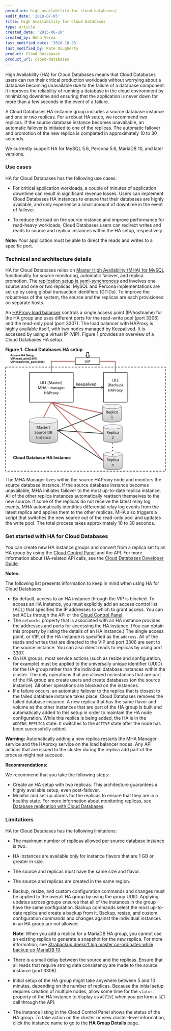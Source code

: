 ```yaml
---
permalink: high-availability-for-cloud-databases/
audit_date: '2018-07-05'
title: High Availability for Cloud Databases
type: article
created_date: '2015-06-10'
created_by: Neha Verma
last_modified_date: '2018-10-23'
last_modified_by: Kate Dougherty
product: Cloud Databases
product_url: cloud-databases
---
```


High Availability (HA) for Cloud Databases means that Cloud Databases users
can run their critical production workloads without worrying about a
database becoming unavailable due to the failure of a database component. It
improves the reliability of running a database in the cloud environment by
minimizing downtime and ensuring that the application is never down for more
than a few seconds in the event of a failure.

A Cloud Databases HA instance group includes a source database instance and
one or two replicas. For a robust HA setup, we recommend two replicas. If the
source database instance becomes unavailable, an automatic failover is
initiated to one of the replicas. The automatic failover and promotion of the
new replica is completed in approximately 10 to 30 seconds.

We currently support HA for MySQL 5.6, Percona 5.6, MariaDB 10, and later
versions.

### Use cases

HA for Cloud Databases has the following use cases:

-   For critical application workloads, a couple of minutes of
    application downtime can result in significant revenue losses. Users can
    implement Cloud Databases HA instances to ensure that their databases are
    highly available, and only experience a small amount of downtime
    in the event of failover.

-   To reduce the load on the source instance and improve performance for
    read-heavy workloads, Cloud Databases users can redirect writes and reads
    to source and replica instances within the HA setup, respectively.

**Note:** Your application must be able to direct the reads and
writes to a specific port.

### Technical and architecture details

HA for Cloud Databases relies on [Master High Availability (MHA) for
MySQL](https://code.google.com/p/mysql-master-ha/) functionality for
source monitoring, automatic failover, and replica promotion. The
[replication setup is
semi-synchronous](https://dev.mysql.com/doc/refman/5.6/en/replication-semisync.html)
and involves one source and one or two replicas. MySQL and Percona
implementations are set up by using global transaction identifiers
(GTIDs). To improve the robustness of the system, the source and the replicas
are each provisioned on separate hosts.

An [HAProxy load balancer](https://www.haproxy.org/) controls a
single access point (IP/hostname) for the HA group and uses different
ports for the read-write pool (port 3306) and the read-only pool (port 3307).
The load balancer with HAProxy is highly available itself, with two
nodes managed by [Keepalived](https://keepalived.org/). It is accessed
by using a virtual IP (VIP). Figure 1 provides an overview of a Cloud Databases
HA setup.

**Figure 1. Cloud Databases HA setup**
<img src="HighAvailabilityforCloudDatabases1b.png" width="600" />

The MHA Manager lives within the source HAProxy node and monitors the
source database instance. If the source database instance becomes
unavailable, MHA initiates failover to the most up-to-date replica instance.
All of the other replica instances automatically reattach themselves to the new
source. If some of the replicas do not receive the latest relay log
events, MHA automatically identifies differential relay log events from
the latest replica and applies them to the other replicas. MHA also
triggers a script that switches the new source out of the read-only pool
and updates the write pool. The total process takes approximately 10 to 30
seconds.

### Get started with HA for Cloud Databases

You can create new HA instance groups and convert from a replica set to an HA
group by using the [Cloud Control
Panel](/support/how-to/manage-cloud-databases-ha-groups-in-the-cloud-control-panel)
and the API. For more information about HA-related API calls, see the [Cloud
Databases Developer
Guide](https://developer.rackspace.com/docs/cloud-databases/v1/developer-guide/#high-availability-instance-group).

**Notes:**

The following list presents information to keep in mind when using HA for
Cloud Databases:

-   By default, access to an HA instance through the VIP is blocked. To access
    an HA instance, you must explicitly add an access control list (ACL) that
    specifies the IP addresses to which to grant access. You can set ACLs
    through the API or the [Cloud Control Panel](https://login.rackspace.com/).
-   The `networks` property that is associated with an HA instance provides
    the addresses and ports for accessing the HA instance. (You can obtain
    this property by listing the details of an HA instance.) The single access
    point, or VIP, of the HA instance is specified as the `address`. All of
    the reads and writes that are directed to the VIP and port 3306 are sent
    to the source instance. You can also direct reads to replicas by using port
    3307.
-   On HA groups, most service actions (such as resize and configuration, for
    example) must be applied to the universally unique identifier (UUID) for
    the HA group rather than the individual database instances within the
    cluster. The only operations that are allowed on instances that are part
    of the HA group are create users and create databases (on the source
    instance). All other operations are blocked on the instances.
-   If a failure occurs, an automatic failover to the replica that is closest
    to the failed database instance takes place. Cloud Databases
    removes the failed database instance. A new replica that has the same
    flavor and volume as the other instances that are part of the HA
    group is built and automatically added to this setup in order
    to maintain the HA node configuration. While this replica is being added,
    the HA is in the `ADDING_REPLICA` state. It switches to the `ACTIVE` state
    after the node has been successfully added.

**Warning:** Automatically adding a new replica restarts the MHA Manager
service and the HAproxy service on the load balancer nodes. Any API actions
that are issued to the cluster during the replica add part of the process
might not succeed.

**Recommendations:**

We recommend that you take the following steps:

-   Create an HA setup with two replicas. This architecture guarantees a highly
    available setup, even post-failover.
-   Monitor and set up alarms for the replicas to ensure that they are
    in a healthy state. For more information about monitoring replicas, see
    [Database replication with Cloud
    Databases](/support/how-to/database-replication-with-cloud-databases).

### Limitations

HA for Cloud Databases has the following limitations:

-   The maximum number of replicas allowed per source database instance is two.
-   HA instances are available only for instance flavors that are 1 GB
    or greater in size.
-   The source and replicas must have the same size and flavor.
-   The source and replicas are created in the same region.
-   Backup, resize, and custom configuration commands and changes must be
    applied to the overall HA group by using the group UUID. Applying updates
    across groups ensures that all of the instances in the group have the same
    configuration. Backup commands select the most up-to-date replica and
    create a backup from it. Backup, resize, and custom configuration commands
    and changes against the individual instances in an HA group are not
    allowed.

    **Note**: When you add a replica for a MariaDB HA group, you cannot use an
    existing replica to generate a snapshot for the new replica. For
    more information, see [Xtrabackup doesn't log master co-ordinates while
    backup up MariaDB
    10](https://bugs.launchpad.net/percona-xtrabackup/+bug/1404484).

-   There is a small delay between the source and the replicas. Ensure that
    all reads that require strong data consistency are made to the source
    instance (port 3306).
-   Initial setup of the HA group might take anywhere between 5 and 10
    minutes, depending on the number of replicas. Because the initial setup
    requires creation of multiple nodes, allow some time for the `status`
    property of the HA instance to display as `ACTIVE` when you perform a
    `GET` call through the API.
-   The instance listing in the Cloud Control Panel shows the status
    of the HA group. To take action on the cluster or view
    cluster-level information, click the instance name to go to the **HA Group
    Details** page.
